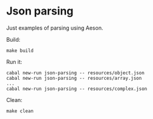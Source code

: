 # Json parsing

Just examples of parsing using Aeson.

Build:

    make build

Run it:

    cabal new-run json-parsing -- resources/object.json
    cabal new-run json-parsing -- resources/array.json
    ...
    cabal new-run json-parsing -- resources/complex.json

Clean:

    make clean

